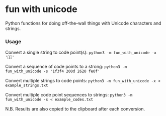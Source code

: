 # fun with unicode

Python functions for doing off-the-wall things with Unicode characters and strings.


### Usage

Convert a single string to code point(s): `python3 -m fun_with_unicode -x '👧🏻'`

Convert a sequence of code points to a strong: `python3 -m fun_with_unicode -s '1f3f4 200d 2620 fe0f'`

Convert multiple strings to code points: `python3 -m fun_with_unicode -x < example_strings.txt`

Convert multiple code point sequences to strings: `python3 -m fun_with_unicode -s < example_codes.txt`

N.B. Results are also copied to the clipboard after each conversion.
